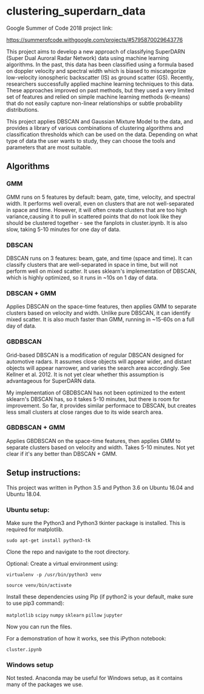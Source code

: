 # clustering_superdarn_data

Google Summer of Code 2018 project link:

https://summerofcode.withgoogle.com/projects/#5795870029643776


This project aims to develop a new approach of classifying SuperDARN 
(Super Dual Auroral Radar Network) data using machine learning algorithms.
In the past, this data has been classified using a formula based on 
doppler velocity and spectral width which is biased to miscategorize 
low-velocity ionospheric backscatter (IS) as ground scatter (GS). 
Recently, researchers successfully applied machine learning techniques 
to this data. These approaches improved on past methods, but they used a 
very limited set of features and relied on simple machine learning methods
(k-means) that do not easily capture non-linear relationships or subtle 
probability distributions. 

This project applies DBSCAN and Gaussian Mixture Model to the data, and provides a library
of various combinations of clustering algorithms and classification thresholds
which can be used on the data. Depending on what type of data the user wants
to study, they can choose the tools and parameters that are most suitable.

## Algorithms
### GMM
GMM runs on 5 features by default: beam, gate, time, velocity, and spectral width.
It performs well overall, even on clusters that are not well-separated in space and time.
However, it will often create clusters that are too high variance,causing it to pull in
scattered points that do not look like they should be clustered together - see the
fanplots in cluster.ipynb. It is also slow, taking 5-10 minutes for one day of data.

### DBSCAN
DBSCAN runs on 3 features: beam, gate, and time (space and time).
It can classify clusters that are well-separated in space in time,
but will not perform well on mixed scatter. It uses sklearn's implementation
of DBSCAN, which is highly optimized, so it runs in ~10s on 1 day of data.

### DBSCAN + GMM
Applies DBSCAN on the space-time features, then applies GMM to 
separate clusters based on velocity and width. Unlike pure DBSCAN, it can identify
mixed scatter. It is also much faster than GMM, running in ~15-60s on a full day of data.

### GBDBSCAN
Grid-based DBSCAN is a modification of regular DBSCAN designed for automotive radars.
It assumes close objects will appear wider, and distant objects will appear
narrower, and varies the search area accordingly. See Kellner et al. 2012.
It is not yet clear whether this assumption is advantageous for SuperDARN data.

My implementation of GBDBSCAN has not been optimized to the extent sklearn's DBSCAN 
has, so it takes 5-10 minutes, but there is room for improvement. So far,
it provides similar performace to DBSCAN, but creates less small clusters at close
ranges due to its wide search area.

### GBDBSCAN + GMM
Applies GBDBSCAN on the space-time features, then applies GMM to 
separate clusters based on velocity and width. Takes 5-10 minutes. Not yet
clear if it's any better than DBSCAN + GMM.


## Setup instructions:

This project was written in Python 3.5 and Python 3.6 on Ubuntu 16.04 and Ubuntu 18.04.

### Ubuntu setup:

Make sure the Python3 and Python3 tkinter package is installed. This is required for matplotlib. 

`sudo apt-get install python3-tk`

Clone the repo and navigate to the root directory.

Optional: Create a virtual environment using:

`virtualenv -p /usr/bin/python3 venv`

`source venv/bin/activate`

Install these dependencies using Pip (if python2 is your default, make sure to use pip3 command):

`matplotlib`
`scipy`
`numpy`
`sklearn` 
`pillow`
`jupyter`

Now you can run the files.

For a demonstration of how it works, see this iPython notebook:

`cluster.ipynb`


### Windows setup

Not tested. Anaconda may be useful for Windows setup, as it contains many of the packages we use.

